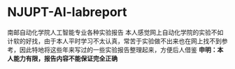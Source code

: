# NJUPT-AI-labreport
南邮自动化学院人工智能专业各种实验报告
本人感觉网上自动化学院的实验不如计软的好找，由于本人平时学习不太认真，常苦于实验做不出来也在网上找不到参考，因此特地将这些年来写过的一些实验报告整理起来，方便后人借鉴
**申明：本人能力有限，报告内容不能保证完全正确**
